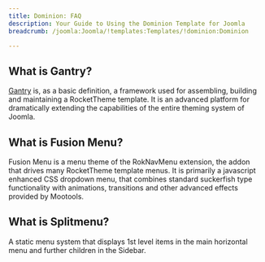 ```yaml
---
title: Dominion: FAQ
description: Your Guide to Using the Dominion Template for Joomla
breadcrumb: /joomla:Joomla/!templates:Templates/!dominion:Dominion

---
```


What is Gantry?
-----
[Gantry][gantry] is, as a basic definition, a framework used for assembling, building and maintaining a RocketTheme template. It is an advanced platform for dramatically extending the capabilities of the entire theming system of Joomla.

What is Fusion Menu?
-----
Fusion Menu is a menu theme of the RokNavMenu extension, the addon that drives many RocketTheme template menus. It is primarily a javascript enhanced CSS dropdown menu, that combines standard suckerfish type functionality with animations, transitions and other advanced effects provided by Mootools.

What is Splitmenu?
-----
A static menu system that displays 1st level items in the main horizontal menu and further children in the Sidebar.

[gantry]: http://gantry.org/
[features]: http://demo.rockettheme.com/joomla-Templates/dominion/features
[font]: http://www.fontsquirrel.com/fonts/ubuntu
[forum]: http://www.rockettheme.com/forum/joomla-template-dominion/
[dropdown]: http://demo.rockettheme.com/joomla-Templates/dominion/features/menu-options
[splitmenu]: http://demo.rockettheme.com/joomla-Templates/dominion/features/menu-options
[extensions]: http://demo.rockettheme.com/joomla-Templates/dominion/features/extensions
